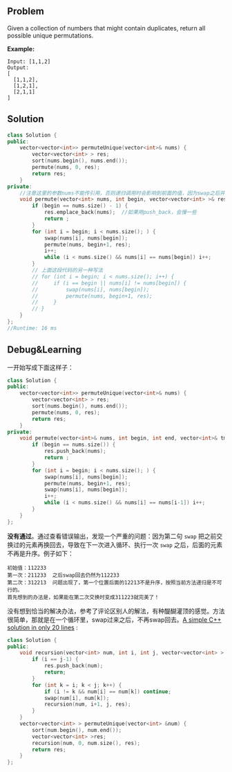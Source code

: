 ## Problem

Given a collection of numbers that might contain duplicates, return all possible unique permutations.

**Example:**

```
Input: [1,1,2]
Output:
[
  [1,1,2],
  [1,2,1],
  [2,1,1]
]
```



## Solution

```cpp
class Solution {
public:
    vector<vector<int>> permuteUnique(vector<int>& nums) {
        vector<vector<int> > res;
        sort(nums.begin(), nums.end());
        permute(nums, 0, res);
        return res;
    }
private:
    //注意这里的参数nums不能传引用，否则递归调用时会影响到前面的值，因为swap之后并没有再swap回去
    void permute(vector<int> nums, int begin, vector<vector<int> >& res) {
        if (begin == nums.size() - 1) {
            res.emplace_back(nums);  //如果用push_back，会慢一些
            return ;
        }
        for (int i = begin; i < nums.size(); ) {
            swap(nums[i], nums[begin]);
            permute(nums, begin+1, res);
            i++;
            while (i < nums.size() && nums[i] == nums[begin]) i++;
        }
        // 上面这段代码的另一种写法
        // for (int i = begin; i < nums.size(); i++) {
        //     if (i == begin || nums[i] != nums[begin]) {
        //         swap(nums[i], nums[begin]);
        //         permute(nums, begin+1, res);
        //     }
        // }
    }
};
//Runtime: 16 ms
```



## Debug&Learning

一开始写成下面这样子：

```c++
class Solution {
public:
    vector<vector<int>> permuteUnique(vector<int>& nums) {
        vector<vector<int> > res;
        sort(nums.begin(), nums.end());
        permute(nums, 0, res);
        return res;
    }
private:
    void permute(vector<int>& nums, int begin, int end, vector<int>& tmp, vector<vector<int> >& res) {
        if (begin == nums.size()) {
            res.push_back(nums);
            return ;
        }
        for (int i = begin; i < nums.size(); ) {
            swap(nums[i], nums[begin]);
            permute(nums, begin+1, res);
            swap(nums[i], nums[begin]);
            i++;
            while (i < nums.size() && nums[i] == nums[i-1]) i++;
        }
    }
};
```

**没有通过**。通过查看错误输出，发现一个严重的问题：因为第二句 `swap` 把之前交换过的元素再换回去，导致在下一次进入循环、执行一次 `swap` 之后，后面的元素不再是升序。例子如下：

```
初始值：112233
第一次：211233	之后swap回去仍然为112233
第二次：312213	问题出现了，第一个位置后面的12213不是升序，按照当前方法递归是不可行的。
首先想到的办法是，如果能在第二次交换时变成311223就完美了！
```

没有想到恰当的解决办法，参考了评论区别人的解法，有种醍醐灌顶的感觉。方法很简单，那就是在一个循环里，swap过来之后，不再swap回去。[A simple C++ solution in only 20 lines](https://leetcode.com/problems/permutations-ii/discuss/18596/A-simple-C++-solution-in-only-20-lines) :

```cpp
class Solution {
public:
    void recursion(vector<int> num, int i, int j, vector<vector<int> > &res) {
        if (i == j-1) {
            res.push_back(num);
            return;
        }
        for (int k = i; k < j; k++) {
            if (i != k && num[i] == num[k]) continue;
            swap(num[i], num[k]);
            recursion(num, i+1, j, res);
        }
    }
    vector<vector<int> > permuteUnique(vector<int> &num) {
        sort(num.begin(), num.end());
        vector<vector<int> >res;
        recursion(num, 0, num.size(), res);
        return res;
    }
};
```

